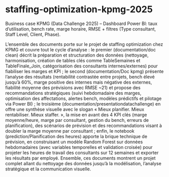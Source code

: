 # staffing-optimization-kpmg-2025
Business case KPMG (Data Challenge 2025) – Dashboard Power BI: taux d’utilisation, bench rate, marge horaire, RMSE + filtres (Type consultant, Staff Level, Client, Phase).

L’ensemble des documents porte sur le projet de staffing optimization chez KPMG et couvre tout le cycle d’analyse : le premier (documentation/doc clean) décrit la préparation et structuration des données (nettoyage, harmonisation, création de tables clés comme TableSemaines et TableFinale_Join, catégorisation des consultants internes/externes) pour fiabiliser les marges et KPI ; le second (documentation/Doc kpmg) présente l’analyse des résultats (rentabilité contrastée entre projets, bench élevé jusqu’à 60%, marge positive des internes mais négative des externes, fiabilité moyenne des prévisions avec RMSE ~21) et propose des recommandations stratégiques (suivi hebdomadaire des marges, optimisation des affectations, alertes bench, modèles prédictifs et pilotage via Power BI) ; le troisième (documentation/presentationdatachallenge) en offre une synthèse visuelle avec le slogan « Mieux planifier. Mieux rentabiliser. Mieux staffer. », la mise en avant des 4 KPI clés (marge moyenne/heure, marge par consultant, gestion du bench, erreurs de planification), des scénarios de prévision et des recommandations visant à doubler la marge moyenne par consultant ; enfin, le notebook (prediction/Planification des heures) apporte la brique technique de prévision, en construisant un modèle Random Forest sur données hebdomadaires (avec variables temporelles et validation croisée) pour projeter les heures de travail des consultants sur 12 semaines et exporter les résultats par employé. Ensemble, ces documents montrent un projet complet allant du nettoyage des données jusqu’à la modélisation, l’analyse stratégique et la communication visuelle.

